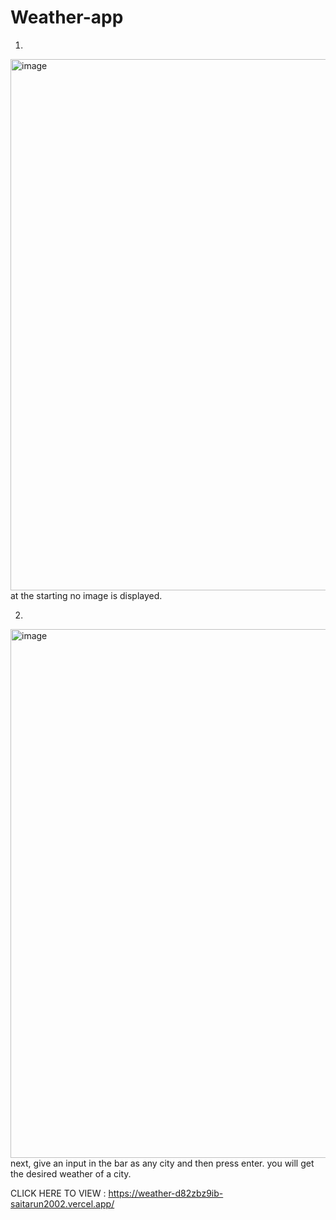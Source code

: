 # Weather-app
 
1.
<img width="850" alt="image" src="https://user-images.githubusercontent.com/73954665/234368563-3d1347b0-4b28-483a-b1fe-80ca8befe92d.png">
at the starting no image is displayed.

2.
<img width="846" alt="image" src="https://user-images.githubusercontent.com/73954665/234368775-8b9e7d1a-1131-4d37-a3fc-ee1b5729d88d.png">
next, give an input in the bar as any city and then press enter. you will get the desired weather of a city.


CLICK HERE TO VIEW : https://weather-d82zbz9ib-saitarun2002.vercel.app/
